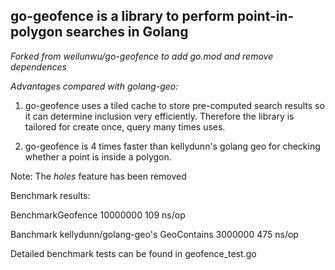 ## go-geofence is a library to perform point-in-polygon searches in Golang

_Forked from weilunwu/go-geofence to add go.mod and remove dependences_

*Advantages compared with golang-geo:*

1. go-geofence uses a tiled cache to store pre-computed search results so it can determine inclusion very efficiently. Therefore the library is tailored for create once, query many times uses.

2. go-geofence is 4 times faster than kellydunn's golang geo for checking whether a point is inside a polygon.

Note: The _holes_ feature has been removed

Benchmark results:

BenchmarkGeofence	10000000	       109 ns/op

Banchmark kellydunn/golang-geo's GeoContains	 3000000	       475 ns/op

Detailed benchmark tests can be found in geofence_test.go
